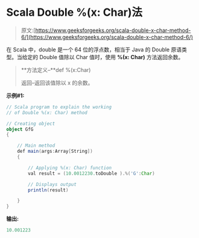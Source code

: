 # Scala Double %(x: Char)法

> 原文:[https://www.geeksforgeeks.org/scala-double-x-char-method-6/](https://www.geeksforgeeks.org/scala-double-x-char-method-6/)

在 Scala 中，double 是一个 64 位的浮点数，相当于 Java 的 Double 原语类型。当给定的 Double 值除以 Char 值时，使用 **%(x: Char)** 方法返回余数。

> **方法定义–**def %(x:Char)
> 
> 返回–返回该值除以 x 的余数。

**示例#1:**

```scala
// Scala program to explain the working 
// of Double %(x: Char) method

// Creating object
object GfG
{ 

    // Main method
    def main(args:Array[String])
    {

        // Applying %(x: Char) function
        val result = (10.0012230.toDouble ).%('G':Char)

        // Displays output
        println(result)

    }
}
```

**输出:**

```scala
10.001223

```